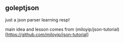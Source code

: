 ## goleptjson

just a json parser learning resp!

main idea and lesson comes from (miloyip/json-tutorial)[https://github.com/miloyip/json-tutorial]
